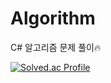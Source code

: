 # Algorithm
C# 알고리즘 문제 풀이🔥

[![Solved.ac Profile](http://mazassumnida.wtf/api/generate_badge?boj=5dxwin)](https://solved.ac/5dxwin)
